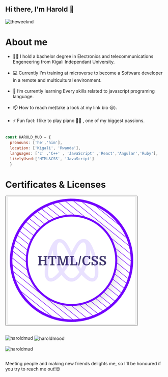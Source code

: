 ## Hi there, I'm Harold 👋

![theweeknd](https://user-images.githubusercontent.com/91553966/167250968-18a2dd33-5f8a-4f2e-bbe3-fc998952f86d.gif)

 
 # About me

- 👨‍🎓 I hold a bachelor degree in Electronics and telecommunications Engeneering from Kigali Independant University.<br><br>
- 💻 Currently I'm training at microverse to become a Software developer in a remote and multicultural environment.<br><br>
- 🌱 I’m currently learning Every skills related to javascript programing language.<br><br>
- 📫 How to reach me(take a look at my link bio 😃).<br><br>
- ⚡ Fun fact: I like to play piano 👨‍🎤 , one of my biggest passions.

##

```javascript
const HAROLD_MUD = {
  pronouns: ['he','him'],
  location: ['Kigali', 'Rwanda'],
  languages: ['c' ,'C++' , 'JavaScript' ,'React','Angular','Ruby'],
  likelyUsed:['HTML&CSS', 'JavaScript']
  }
  ```

##

# Certificates & Licenses

<button> <a href="https://api.accredible.com/v1/frontend/credential_website_embed_image/certificate/49818030"><img src="./badge.png"></a> </button>

##
<p><img align="left" src="https://github-readme-stats.vercel.app/api/top-langs?username=haroldmud&show_icons=true&locale=en&layout=compact" alt="haroldmud" /></p>

<p>&nbsp;<img align="center" src="https://github-readme-stats.vercel.app/api?username=haroldmud&show_icons=true&locale=en" alt="haroldmood" /></p>

<p><img align="center" src="https://github-readme-streak-stats.herokuapp.com/?user=haroldmud&" alt="haroldmud" /></p>

##
Meeting people and making new friends delights me, so I'll be honoured if you try to reach me out!😊



